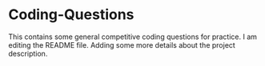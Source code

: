 # Coding-Questions
This contains some general competitive coding questions for practice.
I am editing the README file. Adding some more details about the project description.
